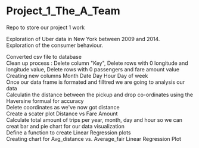 # Project_1_The_A_Team
Repo to store our project 1 work  

Exploration of Uber data in New York between 2009 and 2014.  
Exploration of the consumer behaviour.  


Converted csv file to database  
Clean up process : Delete column "Key", Delete rows  with 0 longitude and longitude value, Delete rows  with 0 passengers and fare amount value  
Creating new columns Month Date Day Hour Day of week  
Once our data frame is formated and filltred we are going to analysis our data  
Calculatin the distance between the pickup and drop co-ordinates using the Haversine formual for accuracy  
Delete coordinates as we've now got distance  
Create a scater plot Distance vs Fare Amount  
Calculate total amount of trips per year, month, day and hour so we can creat bar and pie chart for our data visualization  
Define a function to create Linear Regression plots  
Creating chart for Avg_distance vs. Average_fair Linear Regression Plot
